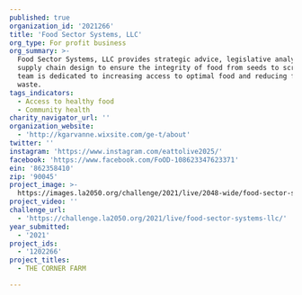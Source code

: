 ```yaml
---
published: true
organization_id: '2021266'
title: 'Food Sector Systems, LLC'
org_type: For profit business
org_summary: >-
  Food Sector Systems, LLC provides strategic advice, legislative analysis, and
  supply chain design to ensure the integrity of food from seeds to scraps. Our
  team is dedicated to increasing access to optimal food and reducing food
  waste.
tags_indicators:
  - Access to healthy food
  - Community health
charity_navigator_url: ''
organization_website:
  - 'http://kgarvanne.wixsite.com/ge-t/about'
twitter: ''
instagram: 'https://www.instagram.com/eattolive2025/'
facebook: 'https://www.facebook.com/FoOD-108623347623371'
ein: '862358410'
zip: '90045'
project_image: >-
  https://images.la2050.org/challenge/2021/live/2048-wide/food-sector-systems-llc.jpg
project_video: ''
challenge_url:
  - 'https://challenge.la2050.org/2021/live/food-sector-systems-llc/'
year_submitted:
  - '2021'
project_ids:
  - '1202266'
project_titles:
  - THE CORNER FARM

---
```

